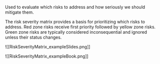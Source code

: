 Used to evaluate which risks to address and how seriously we should mitigate them.

The risk severity matrix provides a basis for prioritizing which risks to address. Red zone risks receive first priority followed by yellow zone risks. Green zone risks are typically considered inconsequential and ignored unless their status changes.

![[RiskSeverityMatrix_exampleSlides.png]]


![[RiskSeverityMatrix_exampleBook.png]]